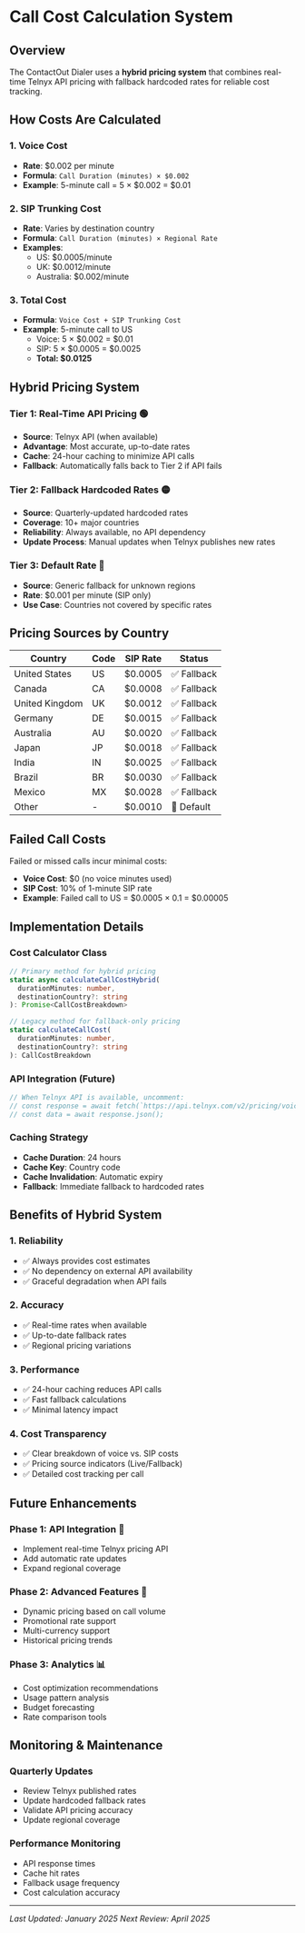 # Call Cost Calculation System

## Overview

The ContactOut Dialer uses a **hybrid pricing system** that combines real-time Telnyx API pricing with fallback hardcoded rates for reliable cost tracking.

## How Costs Are Calculated

### 1. **Voice Cost**

- **Rate**: $0.002 per minute
- **Formula**: `Call Duration (minutes) × $0.002`
- **Example**: 5-minute call = 5 × $0.002 = $0.01

### 2. **SIP Trunking Cost**

- **Rate**: Varies by destination country
- **Formula**: `Call Duration (minutes) × Regional Rate`
- **Examples**:
  - US: $0.0005/minute
  - UK: $0.0012/minute
  - Australia: $0.002/minute

### 3. **Total Cost**

- **Formula**: `Voice Cost + SIP Trunking Cost`
- **Example**: 5-minute call to US
  - Voice: 5 × $0.002 = $0.01
  - SIP: 5 × $0.0005 = $0.0025
  - **Total: $0.0125**

## Hybrid Pricing System

### **Tier 1: Real-Time API Pricing** 🟢

- **Source**: Telnyx API (when available)
- **Advantage**: Most accurate, up-to-date rates
- **Cache**: 24-hour caching to minimize API calls
- **Fallback**: Automatically falls back to Tier 2 if API fails

### **Tier 2: Fallback Hardcoded Rates** 🟡

- **Source**: Quarterly-updated hardcoded rates
- **Coverage**: 10+ major countries
- **Reliability**: Always available, no API dependency
- **Update Process**: Manual updates when Telnyx publishes new rates

### **Tier 3: Default Rate** 🔴

- **Source**: Generic fallback for unknown regions
- **Rate**: $0.001 per minute (SIP only)
- **Use Case**: Countries not covered by specific rates

## Pricing Sources by Country

| Country        | Code | SIP Rate | Status      |
| -------------- | ---- | -------- | ----------- |
| United States  | US   | $0.0005  | ✅ Fallback |
| Canada         | CA   | $0.0008  | ✅ Fallback |
| United Kingdom | UK   | $0.0012  | ✅ Fallback |
| Germany        | DE   | $0.0015  | ✅ Fallback |
| Australia      | AU   | $0.0020  | ✅ Fallback |
| Japan          | JP   | $0.0018  | ✅ Fallback |
| India          | IN   | $0.0025  | ✅ Fallback |
| Brazil         | BR   | $0.0030  | ✅ Fallback |
| Mexico         | MX   | $0.0028  | ✅ Fallback |
| Other          | -    | $0.0010  | 🔴 Default  |

## Failed Call Costs

Failed or missed calls incur minimal costs:

- **Voice Cost**: $0 (no voice minutes used)
- **SIP Cost**: 10% of 1-minute SIP rate
- **Example**: Failed call to US = $0.0005 × 0.1 = $0.00005

## Implementation Details

### **Cost Calculator Class**

```typescript
// Primary method for hybrid pricing
static async calculateCallCostHybrid(
  durationMinutes: number,
  destinationCountry?: string
): Promise<CallCostBreakdown>

// Legacy method for fallback-only pricing
static calculateCallCost(
  durationMinutes: number,
  destinationCountry?: string
): CallCostBreakdown
```

### **API Integration (Future)**

```typescript
// When Telnyx API is available, uncomment:
// const response = await fetch(`https://api.telnyx.com/v2/pricing/voice/${countryCode}`);
// const data = await response.json();
```

### **Caching Strategy**

- **Cache Duration**: 24 hours
- **Cache Key**: Country code
- **Cache Invalidation**: Automatic expiry
- **Fallback**: Immediate fallback to hardcoded rates

## Benefits of Hybrid System

### **1. Reliability**

- ✅ Always provides cost estimates
- ✅ No dependency on external API availability
- ✅ Graceful degradation when API fails

### **2. Accuracy**

- ✅ Real-time rates when available
- ✅ Up-to-date fallback rates
- ✅ Regional pricing variations

### **3. Performance**

- ✅ 24-hour caching reduces API calls
- ✅ Fast fallback calculations
- ✅ Minimal latency impact

### **4. Cost Transparency**

- ✅ Clear breakdown of voice vs. SIP costs
- ✅ Pricing source indicators (Live/Fallback)
- ✅ Detailed cost tracking per call

## Future Enhancements

### **Phase 1: API Integration** 🚀

- Implement real-time Telnyx pricing API
- Add automatic rate updates
- Expand regional coverage

### **Phase 2: Advanced Features** 🔮

- Dynamic pricing based on call volume
- Promotional rate support
- Multi-currency support
- Historical pricing trends

### **Phase 3: Analytics** 📊

- Cost optimization recommendations
- Usage pattern analysis
- Budget forecasting
- Rate comparison tools

## Monitoring & Maintenance

### **Quarterly Updates**

- Review Telnyx published rates
- Update hardcoded fallback rates
- Validate API pricing accuracy
- Update regional coverage

### **Performance Monitoring**

- API response times
- Cache hit rates
- Fallback usage frequency
- Cost calculation accuracy

---

_Last Updated: January 2025_
_Next Review: April 2025_

